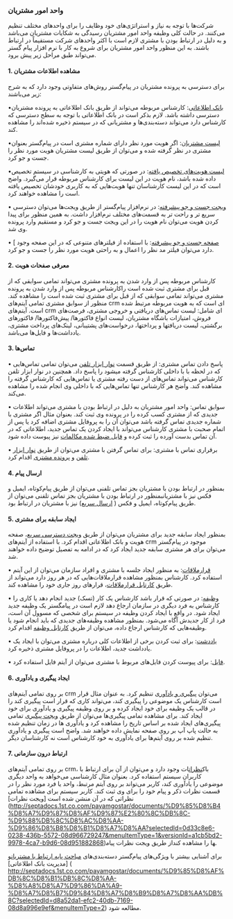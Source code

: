 
### واحد امور مشتریان

شرکت‌ها با توجه به نیاز و استراتژی‌های خود وظایف را برای واحدهای مختلف تنظیم می‌کنند. در حالت کلی وظیفه واحد امور مشتریان رسیدگی به شکایات مشتریان می‌باشد و به دلیل در ارتباط بودن با مشتری لازم است با اکثر واحدهای شرکت مستقیماً در ارتباط باشند. به این منظور واحد امور مشتریان برای شروع به کار با نرم افزار پیام گستر می‌تواند طبق مراحل زیر پیش برود.

#### 1.	مشاهده اطلاعات مشتریان

برای دسترسی به پرونده مشتریان در پیام‌گستر روش‌های متفاوتی وجود دارد که به شرح زیر می‌باشند:

•[بانک اطلاعاتی](http://septadocs.1st.co.com/payamgostar/documents/%D9%84%DB%8C%D8%B3%D8%AA-%D9%87%D9%88%DB%8C%D8%AA%E2%80%8C%D9%87%D8%A7-%D8%AF%D8%B1-%D8%A8%D8%A7%D9%86%DA%A9-%D8%A7%D8%B7%D9%84%D8%A7%D8%B9%D8%A7%D8%AA%DB%8C-?selectedId=b60ef00d-ed33-4ec1-5534-08d966729247&menuItemType=1&versionId=a1cb5bd2-9978-4ca7-b9d6-08d951882868): کارشناس مربوطه می‌تواند از طریق بانک اطلاعاتی به پرونده مشتریان دسترسی داشته باشد. لازم بذکر است در بانک اطلاعاتی با توجه به سطح دسترسی که کارشناس دارد می‌تواند دسته‌بندی‌ها و مشتریانی که در سیستم ذخیره شده‌اند را مشاهده کند. 

•[لیست مشتریان](http://septadocs.1st.co.com/payamgostar/documents/%D9%84%DB%8C%D8%B3%D8%AA-%D9%85%D8%B4%D8%AA%D8%B1%DB%8C%D8%A7%D9%86?selectedId=24a5721c-9990-4b4e-de12-08d91e8638da&menuItemType=1&versionId=a1cb5bd2-9978-4ca7-b9d6-08d951882868): اگر هویت مورد نظر دارای شماره مشتری است در پیا‌م‌گستر بعنوان مشتری در نظر گرفته شده و می‌توان از طریق لیست مشتریان هویت مورد نظر را جست و جو کرد.

•[لیست هویت‌های تخصیص یافته](http://septadocs.1st.co.com/payamgostar/documents/%D9%84%DB%8C%D8%B3%D8%AA-%D9%87%D9%88%DB%8C%D8%AA%E2%80%8C%D9%87%D8%A7%DB%8C-%D8%AA%D8%AE%D8%B5%DB%8C%D8%B5-%DB%8C%D8%A7%D9%81%D8%AA%D9%87?selectedId=131c2c37-b997-4af3-eb92-08d980f4b4e7&menuItemType=1&versionId=a1cb5bd2-9978-4ca7-b9d6-08d951882868): در صورتی که هویتی به کارشناسی در سیستم تخصیص داده شده باشد، نام هویت در این لیست برای کارشناس مربوطه قرار می‌گیرد. واضح است که در این لیست کارشناسان تنها هویت‌هایی که به کاربری خودشان تخصیص یافته است را مشاهده خواهند کرد.

•	 [ویجت جست و جو پیشرفته](http://septadocs.1st.co.com/payamgostar/documents/%D9%88%DB%8C%D8%AC%D8%AA-%D8%AC%D8%B3%D8%AA-%D9%88%D8%AC%D9%88-%D9%BE%DB%8C%D8%B4%D8%B1%D9%81%D8%AA%D9%87?selectedId=e9856192-ab0b-4522-de14-08d91e8638da&menuItemType=1&versionId=a1cb5bd2-9978-4ca7-b9d6-08d951882868): در نرم‌افزار پیام‌گستر از طریق ویجت‌ها می‌توان دسترسی سریع‌ تر و راحت تر به قسمت‌های مختلف نرم‌افزار داشت. به همین منظور برای پیدا کردن هویت می‌توان نام هویت را در این ویجت جست و جو کرد و مستقیم وارد پرونده وی شد.

•	 [ [صفحه جست و جو پیشرفته](http://septadocs.1st.co.com/payamgostar/documents/%D8%B5%D9%81%D8%AD%D9%87%E2%80%8C%DB%8C-%D8%AC%D8%B3%D8%AA%D8%AC%D9%88-%D9%BE%DB%8C%D8%B4%E2%80%8C%D8%B1%D9%81%D8%AA%D9%87?selectedId=5164446c-c6a5-467f-de10-08d91e8638da&menuItemType=1&versionId=a1cb5bd2-9978-4ca7-b9d6-08d951882868): با استفاده از فیلترهای متنوعی که در این صفحه وجود دارد می‌توان فیلتر مد نظر را اعمال و به راحتی هویت مورد نظر را جست و جو کرد.

#### 2.	معرفی صفحات هویت

کارشناس مربوطه پس از وارد شدن به پرونده مشتری می‌تواند تمامی سوابقی که از قبل برای مشتری ثبت شده است راکارشناس مربوطه پس از وارد شدن به پرونده مشتری می‌تواند تمامی سوابقی که از قبل برای مشتری ثبت شده است را مشاهده کند. منظور از سوابق مشتری تمامی آیتم‌های crm ای است که به هویت مربوطه مرتبط شده است. آیتم‌های crm  ای شامل: لیست تماس‌های دریافتی و خروجی مشتری، فرصت‌های فروش، امتیازات باشگاه مشتریان، لیست انواع فاکتورها/ پیش‌فاکتورها/ فاکتورهای برگشتی، لیست دریافتها و پرداختها، درخواست‌های پشتیبانی، لینک‌های پرداخت مشتری، یادداشت‌ها و فایل‌‌ها می‌باشد.

#### 3.	تماس‌ها

•	پاسخ دادن تماس مشتری: از طریق قسمت  [نوار ابزار تلفن](http://septadocs.1st.co.com/payamgostar/documents/%D9%85%D8%B4%D8%A7%D9%87%D8%AF%D9%87-%D8%AA%D9%85%D8%A7%D8%B3%E2%80%8C%D9%87%D8%A7-%D8%AF%D8%B1-%D9%86%D9%88%D8%A7%D8%B1-%D8%A7%D8%A8%D8%B2%D8%A7%D8%B1-%D8%AA%D9%84%D9%81%D9%86?selectedId=72e1c015-546c-4571-cce3-08d91e9497e3&menuItemType=1&versionId=a1cb5bd2-9978-4ca7-b9d6-08d951882868) می‌توان تمامی تماس‌هایی که در لحظه با  با داخلی کارشناس گرفته میشود را پاسخ داد. همچنین در نوار ابزار تلفن کارشناس می‌تواند تماس‌های از دست رفته مشتری یا تماس‌هایی که کارشناس گرفته را مشاهده کند. واضح هر کارشناس تنها تماس‌هایی که با داخلی وی انجام شده را مشاهده می‌کند.

•	سوابق تماس: واحد امور مشتریان به دلیل در ارتباط بودن با مشتری می‌تواند اطلاعات جدیدی که از مشتری کسب کرده را در پرونده وی ثبت کند. بعنوان مثال اگر مشتری با شماره جدیدی تماس گرفته باشد می‌توان آن را به پروفایل مشتری اضافه کرد یا پس از اتمام صحبت با مشتری کارشناس می‌تواند با ایجاد کردن یک تماس جدید، اطلاعاتی که در آن تماس بدست آورده را ثبت کرده و  [فایل ضبط شده مکالمات](http://septadocs.1st.co.com/payamgostar/documents/%D8%B6%D8%A8%D8%B7-%D9%85%DA%A9%D8%A7%D9%84%D9%85%D8%A7%D8%AA?selectedId=d3a433b0-5b71-41b2-f88b-08d97c04b0cb&menuItemType=1&versionId=a1cb5bd2-9978-4ca7-b9d6-08d951882868) نیز پیوست داده شود.

•	برقراری تماس با مشتری: برای تماس گرفتن با مشتری می‌توان از طریق [نوار ابزار تلفن](http://septadocs.1st.co.com/payamgostar/documents/%D9%85%D8%B4%D8%A7%D9%87%D8%AF%D9%87-%D8%AA%D9%85%D8%A7%D8%B3%E2%80%8C%D9%87%D8%A7-%D8%AF%D8%B1-%D9%86%D9%88%D8%A7%D8%B1-%D8%A7%D8%A8%D8%B2%D8%A7%D8%B1-%D8%AA%D9%84%D9%81%D9%86?selectedId=72e1c015-546c-4571-cce3-08d91e9497e3&menuItemType=1&versionId=a1cb5bd2-9978-4ca7-b9d6-08d951882868)  و  [پرونده مشتری](http://septadocs.1st.co.com/payamgostar/documents/%D8%A8%D8%B1%D9%82%D8%B1%D8%A7%D8%B1%DB%8C-%D8%AA%D9%85%D8%A7%D8%B3-%D8%A8%D8%A7-%DB%8C%DA%A9-%DA%A9%D9%84%DB%8C%DA%A9?selectedId=82deeb30-e4d3-40d8-de09-08d91e8638da&menuItemType=1&versionId=a1cb5bd2-9978-4ca7-b9d6-08d951882868) اقدام کرد.

#### 4.	ارسال پیام

بمنظور در ارتباط بودن با مشتریان بجز تماس تلفنی می‌توان از طریق پیام‌کوتاه، ایمیل و فکس نیز با مشتریانبمنظور در ارتباط بودن با مشتریان بجز تماس تلفنی می‌توان از طریق پیام‌کوتاه، ایمیل و فکس ( [ارسال سریع](http://septadocs.1st.co.com/payamgostar/documents/%D8%A7%D8%B1%D8%B3%D8%A7%D9%84-%D8%B3%D8%B1%DB%8C%D8%B9?selectedId=8a0961f3-0ed6-4260-de1a-08d91e8638da&menuItemType=1&versionId=a1cb5bd2-9978-4ca7-b9d6-08d951882868)) نیز با مشتریان در ارتباط بود.    

#### 5.	ایجاد سابقه برای مشتری

بمنظور ایجاد سابقه جدید برای مشتریان می‌توان از طریق  [ویجت دسترسی سریع](http://septadocs.1st.co.com/payamgostar/documents/%D9%88%DB%8C%D8%AC%D8%AA-%D8%AF%D8%B3%D8%AA%D8%B1%D8%B3%DB%8C-%D8%B3%D8%B1%DB%8C%D8%B9?selectedId=d3a8fd51-72a8-4d8d-f891-08d97c04b0cb&menuItemType=1&versionId=a1cb5bd2-9978-4ca7-b9d6-08d951882868)، صفحه هویت و بانک اطلاعاتی اقدام کرد. با استفاده از آیتم‌های crm موجود در پیام‌گستر می‌توان برای هر مشتری سابقه جدید ایجاد کرد که در ادامه به تفصیل توضیح داده خواهند شد.

•	 [قرارملاقات](http://septadocs.1st.co.com/payamgostar/documents/%D8%A7%DB%8C%D8%AC%D8%A7%D8%AF-%D9%82%D8%B1%D8%A7%D8%B1%D9%85%D9%84%D8%A7%D9%82%D8%A7%D8%AA?selectedId=17000758-0237-4333-8d4d-08d977603f16&menuItemType=1&versionId=a1cb5bd2-9978-4ca7-b9d6-08d951882868): به منظور ایجاد جلسه با مشتری و افراد سازمان می‌توان از این آیتم استفاده کرد. کارشناس بمنظور مشاهده قرارملاقات‌هایی که در هر روز دارد می‌تواند از طریق  [کارتابل قرارملاقات](http://septadocs.1st.co.com/payamgostar/documents/%DA%A9%D8%A7%D8%B1%D8%AA%D8%A7%D8%A8%D9%84-%D9%82%D8%B1%D8%A7%D8%B1%D9%85%D9%84%D8%A7%D9%82%D8%A7%D8%AA?selectedId=1e5b16d7-2908-405a-5445-08d966729247&menuItemType=1&versionId=a1cb5bd2-9978-4ca7-b9d6-08d951882868)، قرارهای روز جاری خود را مشاهده کند.

•	[وظیفه](http://septadocs.1st.co.com/payamgostar/documents/%D8%A7%DB%8C%D8%AC%D8%A7%D8%AF-%D9%88%D8%B8%DB%8C%D9%81%D9%87?selectedId=637a6257-710e-4b12-8d31-08d977603f16&menuItemType=1&versionId=a1cb5bd2-9978-4ca7-b9d6-08d951882868): در صورتی که قرار باشد کارشناس یک کار (تسک) جدید انجام دهد یا کاری را کارشناس به فرد دیگری در سازمان ارجاع دهد لازم است در پیامگستر یک وظیفه جدید ایجاد شود. در واقع با ایجاد کردن وظیفه در سیستم برای شخصی که مسوول آن است، فرد از کار جدیدش آگاه می‌شود. بمنظور مشاهده وظیفه‌های جدیدی که باید انجام شود یا وظیفه‌هایی که کارشناس ارجاع داده، می‌توان از طریق  [کارتابل وظیفه](http://septadocs.1st.co.com/payamgostar/documents/-%DA%A9%D8%A7%D8%B1%D8%AA%D8%A7%D8%A8%D9%84-%D9%88%D8%B8%DB%8C%D9%81%D9%87%D8%8C-%D9%BE%DB%8C%DA%AF%DB%8C%D8%B1%DB%8C-?selectedId=007ec303-e2e0-47c4-6649-08d96c443a9f&menuItemType=3&versionId=a1cb5bd2-9978-4ca7-b9d6-08d951882868) اقدام کرد.

•	[یاددشت](http://septadocs.1st.co.com/payamgostar/documents/%D8%A7%DB%8C%D8%AC%D8%A7%D8%AF-%DB%8C%D8%A7%D8%AF%D8%AF%D8%A7%D8%B4%D8%AA?selectedId=d46577e8-14b0-440d-f898-08d97c04b0cb&menuItemType=1&versionId=a1cb5bd2-9978-4ca7-b9d6-08d951882868): برای ثبت کردن برخی از اطلاعات کلی درباره مشتری می‌توان با ایجاد یک یادداشت جدید، اطلاعات را در پروفایل مشتری ذخیره کرد.

•	[فایل](http://septadocs.1st.co.com/payamgostar/documents/%D8%A7%DB%8C%D8%AC%D8%A7%D8%AF-%D9%81%D8%A7%DB%8C%D9%84-?selectedId=7d04d160-c9ee-42df-f89a-08d97c04b0cb&menuItemType=1&versionId=a1cb5bd2-9978-4ca7-b9d6-08d951882868): برای پیوست کردن فایل‌های مربوط با مشتری می‌توان از آیتم فایل استفاده کرد.

#### 6.	ایجاد پیگیری و یادآوری

بر روی تمامی آیتم‌های crm می‌توان  [پیگیری و یادآوری](http://septadocs.1st.co.com/payamgostar/documents/%D8%AB%D8%A8%D8%AA-%DB%8C%D8%A7%D8%AF%D8%A2%D9%88%D8%B1%DB%8C-%D9%88-%D9%BE%DB%8C%DA%AF%DB%8C%D8%B1%DB%8C?selectedId=94dabd68-9f08-4a31-8d2d-08d977603f16&menuItemType=1&versionId=a1cb5bd2-9978-4ca7-b9d6-08d951882868) تنظیم کرد. به عنوان مثال قرار است کارشناس یک موضوعی را پیگیری کند، می‌تواند کاری که قرار است پیگیری کند را در قالب یک وظیفه برای خود ایجاد کرده و بر روی وظیفه پیگیری و یادآوری برای خود ایجاد کند. برای مشاهده تمامی پیگیری‌ها می‌توان از طریق  [ویجت پیگیری](http://septadocs.1st.co.com/payamgostar/documents/%D9%88%DB%8C%D8%AC%D8%AA-%D9%BE%DB%8C%DA%AF%DB%8C%D8%B1%DB%8C-%D9%88-%DB%8C%D8%A7%D8%AF%D8%A2%D9%88%D8%B1%DB%8C?selectedId=0f641ff1-2deb-4a0c-5539-08d966729247&menuItemType=1&versionId=a1cb5bd2-9978-4ca7-b9d6-08d951882868)‌ تمامی پیگیری‌های ایجاد شده بر اساس تاریخ را مشاهده کرد و یادآوری ها در زمان تنظیم شده به حالت پاپ آپ بر روی صفحه نمایش داده خواهند شد. واضح است پیگیری و یادآوری تنظیم شده بر روی آیتم‌ها برای یادآوری به خود کارشناس است نه کارشناسان دیگر.

#### 7.	ارتباط درون سازمانی

بر روی تمامی آیتم‌های crm، باک[نظرات](http://septadocs.1st.co.com/payamgostar/documents/%D8%AB%D8%A8%D8%AA-%D9%86%D8%B8%D8%B1?selectedId=71eb2128-b4db-457d-8d2f-08d977603f16&menuItemType=1&versionId=a1cb5bd2-9978-4ca7-b9d6-08d951882868)ات وجود دارد و می‌توان از آن برای ارتباط با کاربران سیستم استفاده کرد. بعنوان مثال کارشناسی می‌خواهد به واحد دیگری موضوعی را یادآوری کند، کاربر می‌تواند بر روی آیتم مرتبط، واحد یا فرد مورد نظر را در قسمت نظرات ذکر و پیام خود را برای وی ثبت کند. کاربر سیستم برای مشاهده تمامی نظراتی که در آن منشن شده است [ویجت نظرات] (http://septadocs.1st.co.com/payamgostar/documents/%D9%85%D8%B4%D8%A7%D9%87%D8%AF%D9%87%E2%80%8C%DB%8C-%D9%88%DB%8C%D8%AC%D8%AA-%D9%86%D8%B8%D8%B1%D8%A7%D8%AA?selectedId=0d33c8e6-0238-436b-5572-08d966729247&menuItemType=1&versionId=a1cb5bd2-9978-4ca7-b9d6-08d951882868)از طریق ویجت نظرات پیام‎ها را مشاهده کند. 

برای آشنایی بیشتر با ویژگی‌های پیام‌گستر دسته‌بندی‌های [مباحث پایه ارتباط با مشتریان]( http://septadocs.1st.co.com/payamgostar/documents/%D9%85%D8%A8%D8%A7%D8%AD%D8%AB-%D9%BE%D8%A7%DB%8C%D9%87-%D9%85%D8%AF%DB%8C%D8%B1%DB%8C%D8%AA-%D8%A7%D8%B1%D8%AA%D8%A8%D8%A7%D8%B7-%D8%A8%D8%A7-%D9%85%D8%B4%D8%AA%D8%B1%DB%8C%D8%A7%D9%86?selectedId=1bae0f76-ab56-4d8b-f612-08d7db063b50&menuItemType=2)و  [مدیریت بانک اطلاعاتی] ( http://septadocs.1st.co.com/payamgostar/documents/%D9%85%D8%AF%DB%8C%D8%B1%DB%8C%D8%AA-%D8%A8%D8%A7%D9%86%DA%A9-%D8%A7%D8%B7%D9%84%D8%A7%D8%B9%D8%A7%D8%AA%DB%8C?selectedId=d8a52da1-efc2-40db-7169-08d8a996e9ef&menuItemType=2) مطالعه شود.


